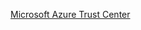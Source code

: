[Microsoft Azure Trust Center](https://azure.microsoft.com/support/trust-center/ "Microsoft Azure Trust Center") 
